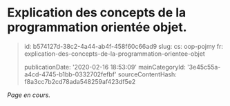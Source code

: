 Explication des concepts de la programmation orientée objet.
============================================================

> id: b574127d-38c2-4a44-ab4f-458f60c66ad9
> slug:
> 	cs: oop-pojmy
> 	fr: explication-des-concepts-de-la-programmation-orientee-objet
> 
> publicationDate: '2020-02-16 18:53:09'
> mainCategoryId: '3e45c55a-a4cd-4745-b1bb-0332702fefbf'
> sourceContentHash: f8a3cc7b2cd78ada548259af423df5e2

*Page en cours.*
